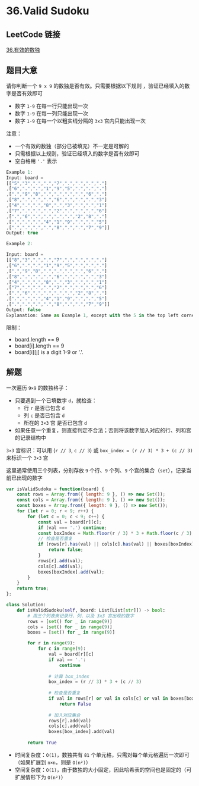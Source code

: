# 36.Valid Sudoku

## LeetCode 链接

[36.有效的数独](https://leetcode.cn/problems/valid-sudoku/)

## 题目大意

请你判断一个 `9 x 9` 的数独是否有效。只需要根据以下规则 ，验证已经填入的数字是否有效即可
- 数字 `1-9` 在每一行只能出现一次
- 数字 `1-9` 在每一列只能出现一次
- 数字 `1-9` 在每一个以粗实线分隔的 `3x3` 宫内只能出现一次
 
注意：
- 一个有效的数独（部分已被填充）不一定是可解的
- 只需根据以上规则，验证已经填入的数字是否有效即可
- 空白格用 `'.'` 表示

```js
Example 1:
Input: board = 
[["5","3",".",".","7",".",".",".","."]
,["6",".",".","1","9","5",".",".","."]
,[".","9","8",".",".",".",".","6","."]
,["8",".",".",".","6",".",".",".","3"]
,["4",".",".","8",".","3",".",".","1"]
,["7",".",".",".","2",".",".",".","6"]
,[".","6",".",".",".",".","2","8","."]
,[".",".",".","4","1","9",".",".","5"]
,[".",".",".",".","8",".",".","7","9"]]
Output: true

Example 2:

Input: board = 
[["8","3",".",".","7",".",".",".","."]
,["6",".",".","1","9","5",".",".","."]
,[".","9","8",".",".",".",".","6","."]
,["8",".",".",".","6",".",".",".","3"]
,["4",".",".","8",".","3",".",".","1"]
,["7",".",".",".","2",".",".",".","6"]
,[".","6",".",".",".",".","2","8","."]
,[".",".",".","4","1","9",".",".","5"]
,[".",".",".",".","8",".",".","7","9"]]
Output: false
Explanation: Same as Example 1, except with the 5 in the top left corner being modified to 8. Since there are two 8's in the top left 3x3 sub-box, it is invalid.
```

限制：
- board.length == 9
- board[i].length == 9
- board[i][j] is a digit 1-9 or '.'.

## 解题

一次遍历 `9×9` 的数独格子：
- 只要遇到一个已填数字 `d`，就检查：
  - 行 `r` 是否已包含 `d`
  - 列 `c` 是否已包含 `d`
  - 所在的 `3×3` 宫 是否已包含 `d`
- 如果任意一个重复，则直接判定不合法；否则将该数字加入对应的行、列和宫的记录结构中

`3×3` 宫标识：可以用 (`r // 3`, `c // 3`) 或 `box_index = (r // 3) * 3 + (c // 3)` 来标识一个 `3×3` 宫

这里通常使用三个列表，分别存放 `9` 个行、`9` 个列、`9` 个宫的集合（`set`），记录当前已出现的数字

```js
var isValidSudoku = function(board) {
    const rows = Array.from({ length: 9 }, () => new Set());
    const cols = Array.from({ length: 9 }, () => new Set());
    const boxes = Array.from({ length: 9 }, () => new Set());
    for (let r = 0; r < 9; r++) {
        for (let c = 0; c < 9; c++) {
            const val = board[r][c];
            if (val === '.') continue;
            const boxIndex = Math.floor(r / 3) * 3 + Math.floor(c / 3);
            // 检查是否重复
            if (rows[r].has(val) || cols[c].has(val) || boxes[boxIndex].has(val)) {
                return false;
            }
            rows[r].add(val);
            cols[c].add(val);
            boxes[boxIndex].add(val);
        }
    }
    return true;
};
```
```python
class Solution:
    def isValidSudoku(self, board: List[List[str]]) -> bool:
        # 用三个列表来记录行、列、以及 3x3 宫出现的数字
        rows = [set() for _ in range(9)]
        cols = [set() for _ in range(9)]
        boxes = [set() for _ in range(9)]

        for r in range(9):
            for c in range(9):
                val = board[r][c]
                if val == '.':
                    continue
                
                # 计算 box_index
                box_index = (r // 3) * 3 + (c // 3)
                
                # 检查是否重复
                if val in rows[r] or val in cols[c] or val in boxes[box_index]:
                    return False
                
                # 加入对应集合
                rows[r].add(val)
                cols[c].add(val)
                boxes[box_index].add(val)
        
        return True
```

- 时间复杂度：`O(1)`，数独共有 `81` 个单元格，只需对每个单元格遍历一次即可（如果扩展到 `n×n`，则是 `O(n²)`）
- 空间复杂度：`O(1)`，由于数独的大小固定，因此哈希表的空间也是固定的（可扩展情形下为 `O(n²)`）
